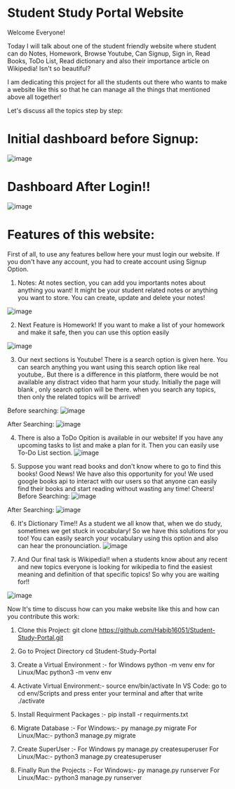 # Student Study Portal Website

Welcome Everyone!

Today I will talk about one of the student friendly website where student can do Notes, Homework, Browse Youtube, Can Signup, Sign in, Read Books, ToDo List, Read dictionary and also their importance article on Wikipedia! Isn't so beautiful?

I am dedicating this project for all the students out there who wants to make a website like this so that he can manage all the things that mentioned above all together!

Let's discuss all the topics step by step:

# Initial dashboard before Signup:

![image](https://github.com/Habib16051/Student-Study-Portal/assets/39822204/68e190d4-dc7b-4556-b171-2387207dc53e)

# Dashboard After Login!!

![image](https://github.com/Habib16051/Student-Study-Portal/assets/39822204/a4bc49d8-6b60-4cee-8aad-7c046d3442da)

# Features of this website:
First of all, to use any features bellow here your must login our website. If you don't have any account, you had to create account using Signup Option.
1. Notes: At notes section, you can add you importants notes about anything you want! It might be your student related notes or anything you want to store. You can create, update and delete your notes!

![image](https://github.com/Habib16051/Student-Study-Portal/assets/39822204/81d8548b-c77a-462a-8fb3-f134c337a591)


2. Next Feature is Homework! If you want to make  a list of your homework and make it safe, then you can use this option easily

![image](https://github.com/Habib16051/Student-Study-Portal/assets/39822204/49b881e3-4f04-497f-bc9e-2acd148298d1)




3. Our next sections is Youtube! There is a search option is given here. You can search anything you want using this search option like real youtube,. But there is a difference in this platform, there would be not available any distract video that harm your study. Initially the page will blank , only search option will be there. when you search any topics, then only the related topics will be arrived!

Before searching:
![image](https://github.com/Habib16051/Student-Study-Portal/assets/39822204/4025f5e1-7e31-4057-9a1e-e8917c75caf4)

After Searching:
![image](https://github.com/Habib16051/Student-Study-Portal/assets/39822204/78a0a2ff-99c1-4638-9fd2-566227c5844b)




4.  There is also a ToDo Opition is available in our website! If you have any upcoming tasks to list and make a plan for it. Then you can easily use  To-Do List section.
![image](https://github.com/Habib16051/Student-Study-Portal/assets/39822204/4e858e73-4bf2-4f75-9bf0-52c469e227c2)





5.  Suppose you want read books and don't know where to go to find this books! Good News! We have also this opportunity for you! We used google books api to interact with our users so that anyone can easily find their books and start reading without wasting any time! Cheers!
Before Searching:
![image](https://github.com/Habib16051/Student-Study-Portal/assets/39822204/927fd5a4-6f89-4cf1-b440-5a40f19f4f69)

After Searching:
![image](https://github.com/Habib16051/Student-Study-Portal/assets/39822204/1796b2da-49a2-46e2-ad5e-abdd7885bbae)



6.  It's Dictionary Time!! As a student we all know that, when we do study, sometimes we get stuck in vocabulary! So we have this solutions for you too! You can easily search your vocabulary using this option and also can hear the pronounciation.
![image](https://github.com/Habib16051/Student-Study-Portal/assets/39822204/50f53538-280a-40bd-98d8-9203321c8bbe)



7.  And Our final task is Wikipedia!! when a students know about any recent and new topics everyone is looking for wikipedia to find the easiest meaning and definition of that specific topics! So why you are waiting for!!

![image](https://github.com/Habib16051/Student-Study-Portal/assets/39822204/e3d6c992-424f-48ee-ab6b-f3f92a70a812)


Now It's time to discuss how can you make  website like this and how can you contribute this work:

1. Clone this Project: git clone https://github.com/Habib16051/Student-Study-Portal.git
2. Go to Project Directory cd Student-Study-Portal
3. Create a Virtual Environment :-
for Windows python -m venv env 
for Linux/Mac python3 -m venv env

3. Activate Virtual Environment:- source env/bin/activate
In VS Code: go to cd env/Scripts and press enter your terminal and after that write ./activate
 
4. Install Requirment Packages :- pip install -r requirments.txt
5. Migrate Database :-
  For Windows:- py manage.py migrate
  For Linux/Mac:- python3 manage.py migrate
6. Create SuperUser :-
  For Windows py manage.py createsuperuser
  For Linux/Mac:- python3 manage.py createsuperuser
7. Finally Run the Projects :-
  For Windows:- py manage.py runserver
  For Linux/Mac:- python3 manage.py runserver






